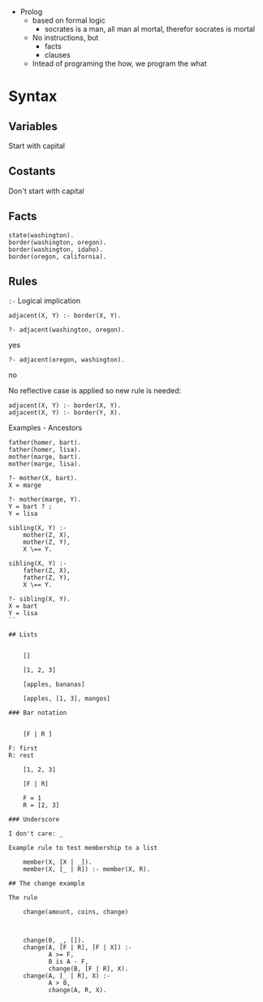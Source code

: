 * Prolog
    * based on formal logic
        * socrates is a man, all man al mortal, therefor socrates is mortal
    * No instructions, but
        * facts
        * clauses
    * Intead of programing the how, we program the what
    
# Syntax

## Variables
Start with capital
## Costants
Don't start with capital
## Facts

```
state(washington).
border(washington, oregon).
border(washington, idaho).
border(oregon, california).
```

## Rules

`:-` Logical implication

```
adjacent(X, Y) :- border(X, Y).
```

```
?- adjacent(washington, oregon).
```
yes
```
?- adjacent(oregon, washington).
```
no

No reflective case is applied so new rule is needed:

```
adjacent(X, Y) :- border(X, Y).
adjacent(X, Y) :- border(Y, X).
```

Examples - Ancestors

```
father(homer, bart).
father(homer, lisa).
mother(marge, bart).
mother(marge, lisa).
```

```
?- mother(X, bart).
X = marge

?- mother(marge, Y).
Y = bart ? ;
Y = lisa
```

```
sibling(X, Y) :-
    mother(Z, X),
    mother(Z, Y),
    X \== Y.

sibling(X, Y) :-
    father(Z, X),
    father(Z, Y),
    X \== Y.
```

```
?- sibling(X, Y).
X = bart
Y = lisa
``

## Lists


    []

    [1, 2, 3]

    [apples, bananas]

    [apples, [1, 3], mangos]

### Bar notation


    [F | R ]

F: first
R: rest

    [1, 2, 3]

    [F | R]

    F = 1
    R = [2, 3]

### Underscore

I don't care: _

Example rule to test membership to a list

    member(X, [X | _]).
    member(X, [_ | R]) :- member(X, R).

## The change example

The rule

    change(amount, coins, change)
    


    change(0, _, []).
    change(A, [F | R], [F | X]) :-
           A >= F,
           B is A - F,
           change(B, [F | R], X).
    change(A, [_ | R], X) :-
           A > 0,
           change(A, R, X).